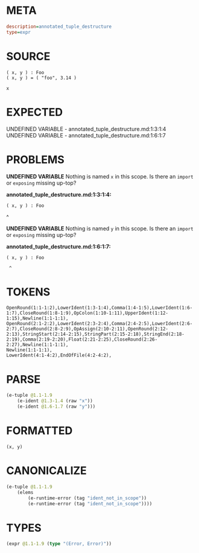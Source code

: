 # META
~~~ini
description=annotated_tuple_destructure
type=expr
~~~
# SOURCE
~~~roc
( x, y ) : Foo
( x, y ) = ( "foo", 3.14 )

x
~~~
# EXPECTED
UNDEFINED VARIABLE - annotated_tuple_destructure.md:1:3:1:4
UNDEFINED VARIABLE - annotated_tuple_destructure.md:1:6:1:7
# PROBLEMS
**UNDEFINED VARIABLE**
Nothing is named `x` in this scope.
Is there an `import` or `exposing` missing up-top?

**annotated_tuple_destructure.md:1:3:1:4:**
```roc
( x, y ) : Foo
```
  ^


**UNDEFINED VARIABLE**
Nothing is named `y` in this scope.
Is there an `import` or `exposing` missing up-top?

**annotated_tuple_destructure.md:1:6:1:7:**
```roc
( x, y ) : Foo
```
     ^


# TOKENS
~~~zig
OpenRound(1:1-1:2),LowerIdent(1:3-1:4),Comma(1:4-1:5),LowerIdent(1:6-1:7),CloseRound(1:8-1:9),OpColon(1:10-1:11),UpperIdent(1:12-1:15),Newline(1:1-1:1),
OpenRound(2:1-2:2),LowerIdent(2:3-2:4),Comma(2:4-2:5),LowerIdent(2:6-2:7),CloseRound(2:8-2:9),OpAssign(2:10-2:11),OpenRound(2:12-2:13),StringStart(2:14-2:15),StringPart(2:15-2:18),StringEnd(2:18-2:19),Comma(2:19-2:20),Float(2:21-2:25),CloseRound(2:26-2:27),Newline(1:1-1:1),
Newline(1:1-1:1),
LowerIdent(4:1-4:2),EndOfFile(4:2-4:2),
~~~
# PARSE
~~~clojure
(e-tuple @1.1-1.9
	(e-ident @1.3-1.4 (raw "x"))
	(e-ident @1.6-1.7 (raw "y")))
~~~
# FORMATTED
~~~roc
(x, y)
~~~
# CANONICALIZE
~~~clojure
(e-tuple @1.1-1.9
	(elems
		(e-runtime-error (tag "ident_not_in_scope"))
		(e-runtime-error (tag "ident_not_in_scope"))))
~~~
# TYPES
~~~clojure
(expr @1.1-1.9 (type "(Error, Error)"))
~~~
